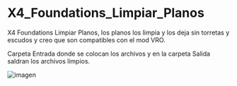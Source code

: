 # X4_Foundations_Limpiar_Planos
X4 Foundations Limpiar Planos, los planos los limpia y los deja sin torretas y escudos y creo que son compatibles con el mod VRO.

Carpeta Entrada donde se colocan los archivos y en la carpeta Salida saldran los archivos limpios.


![imagen](https://github.com/user-attachments/assets/18fc4716-146d-467b-bb08-a9f6649e24ee)

